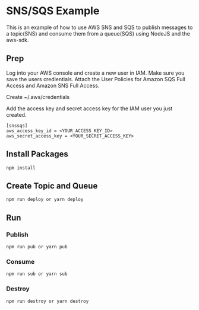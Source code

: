 # SNS/SQS Example

This is an example of how to use AWS SNS and SQS to publish messages to a topic(SNS) and consume them from a queue(SQS) using NodeJS and the aws-sdk.

## Prep
Log into your AWS console and create a new user in IAM. Make sure you save the users credientials. 
Attach the User Policies for Amazon SQS Full Access and Amazon SNS Full Access.  

Create ~/.aws/credentials

Add the access key and secret access key for the IAM user you just created.
```
[snssqs]
aws_access_key_id = <YOUR_ACCESS_KEY_ID>
aws_secret_access_key = <YOUR_SECRET_ACCESS_KEY>
```

## Install Packages

````
npm install
````

## Create Topic and Queue

````
npm run deploy or yarn deploy
````

## Run

### Publish
````
npm run pub or yarn pub
````

### Consume
````
npm run sub or yarn sub
````

### Destroy
````
npm run destroy or yarn destroy
````

